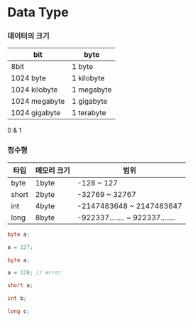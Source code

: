 # Data Type 

### 데이터의 크기



| bit           | byte       |
| ------------- | ---------- |
| 8bit          | 1 byte     |
| 1024 byte     | 1 kilobyte |
| 1024 kilobyte | 1 megabyte |
| 1024 megabyte | 1 gigabyte |
| 1024 gigabyte | 1 terabyte |

0 & 1 





### 정수형



| 타입  | 메모리 크기 | 범위                             |
| ----- | ----------- | -------------------------------- |
| byte  | 1byte       | -128 ~ 127                       |
| short | 2byte       | -32769 ~ 32767                   |
| int   | 4byte       | -2147483648 ~ 2147483647         |
| long  | 8byte       | -922337........ ~ 922337........ |



```java
byte a;

a = 127;
```



```java
byte a;

a = 128; // error
```



```java
short a;

int b;

long c;
```





